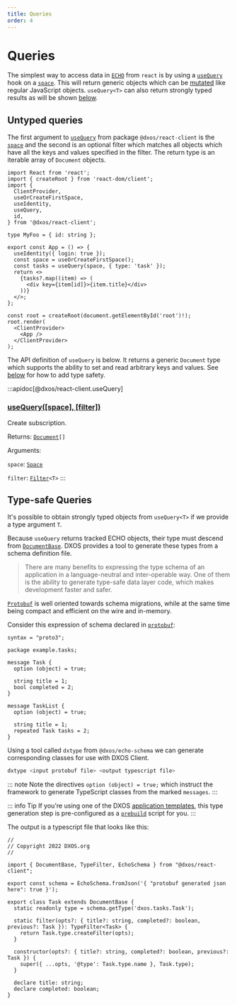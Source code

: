 ```yaml
---
title: Queries
order: 4
---
```


# Queries

The simplest way to access data in [`ECHO`](../platform) from `react` is by using a [`useQuery`](/api/@dxos/react-client/functions#usequery-space-filter) hook on a [`space`](../glossary#space). This will return generic objects which can be [mutated](./mutations) like regular JavaScript objects. `useQuery<T>` can also return strongly typed results as will be shown [below](#type-safe-queries).

## Untyped queries

The first argument to [`useQuery`](/api/@dxos/react-client/functions#usequery-space-filter) from package `@dxos/react-client` is the [`space`](../glossary#space) and the second is an optional filter which matches all objects which have all the keys and values specified in the filter. The return type is an iterable array of `Document` objects.

```tsx file=./snippets/use-query.tsx#L5-
import React from 'react';
import { createRoot } from 'react-dom/client';
import {
  ClientProvider,
  useOrCreateFirstSpace,
  useIdentity,
  useQuery,
  id,
} from '@dxos/react-client';

type MyFoo = { id: string };

export const App = () => {
  useIdentity({ login: true });
  const space = useOrCreateFirstSpace();
  const tasks = useQuery(space, { type: 'task' });
  return <>
    {tasks?.map((item) => (
      <div key={item[id]}>{item.title}</div>
    ))}
  </>;
};

const root = createRoot(document.getElementById('root')!);
root.render(
  <ClientProvider>
    <App />
  </ClientProvider>
);
```

The API definition of `useQuery` is below. It returns a generic `Document` type which supports the ability to set and read arbitrary keys and values. See [below](#type-safe-queries) for how to add type safety.

:::apidoc[@dxos/react-client.useQuery]
### [useQuery(\[space\], \[filter\])](https://github.com/dxos/dxos/blob/main/packages/sdk/react-client/src/echo/useQuery.ts#L18)

Create subscription.

Returns: <code>[Document](/api/@dxos/react-client/classes/Document)\[]</code>

Arguments:

`space`: <code>[Space](/api/@dxos/react-client/interfaces/Space)</code>

`filter`: <code>[Filter](/api/@dxos/react-client/types/Filter)\<T></code>
:::

## Type-safe Queries

It's possible to obtain strongly typed objects from `useQuery<T>` if we provide a type argument `T`.

Because `useQuery` returns tracked ECHO objects, their type must descend from [`DocumentBase`](/api/@dxos/client/classes/DocumentBase). DXOS provides a tool to generate these types from a schema definition file.

> There are many benefits to expressing the type schema of an application in a language-neutral and inter-operable way. One of them is the ability to generate type-safe data layer code, which makes development faster and safer.

[`Protobuf`](https://protobuf.dev/) is well oriented towards schema migrations, while at the same time being compact and efficient on the wire and in-memory.

Consider this expression of schema declared in [`protobuf`](https://protobuf.dev/):

```proto{6,13} file=./snippets/schema.proto
syntax = "proto3";

package example.tasks;

message Task {
  option (object) = true;

  string title = 1;
  bool completed = 2;
}

message TaskList {
  option (object) = true;

  string title = 1;
  repeated Task tasks = 2;
}
```

Using a tool called `dxtype` from `@dxos/echo-schema` we can generate corresponding classes for use with DXOS Client.

```bash
dxtype <input protobuf file> <output typescript file>
```

::: note
Note the directives `option (object) = true;` which instruct the framework to generate TypeScript classes from the marked `messages`.
:::

::: info Tip
If you're using one of the DXOS [application templates](../cli/app-templates), this type generation step is pre-configured as a [`prebuild`](https://docs.npmjs.com/cli/v9/using-npm/scripts#pre--post-scripts) script for you.
:::

The output is a typescript file that looks like this:

```tsx file=./snippets/schema.ts
//
// Copyright 2022 DXOS.org
//

import { DocumentBase, TypeFilter, EchoSchema } from "@dxos/react-client";

export const schema = EchoSchema.fromJson('{ "protobuf generated json here": true }');

export class Task extends DocumentBase {
  static readonly type = schema.getType('dxos.tasks.Task');

  static filter(opts?: { title?: string, completed?: boolean, previous?: Task }): TypeFilter<Task> {
    return Task.type.createFilter(opts);
  }

  constructor(opts?: { title?: string, completed?: boolean, previous?: Task }) {
    super({ ...opts, '@type': Task.type.name }, Task.type);
  }

  declare title: string;
  declare completed: boolean;
}
```
